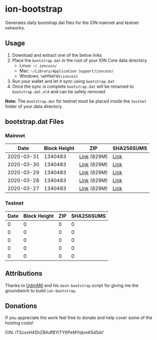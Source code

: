 # ion-bootstrap

Generates daily bootstrap.dat files for the ION mainnet and testnet networks.

## Usage

1. Download and extract one of the below links
2. Place the `bootstrap.dat` in the root of your ION Core data directory
    - Linux: `~/.ioncoin/`
    - Mac: `~/Library/Application Support/ioncoin/`
    - Windows: `%APPDATA%\ioncoin`
3. Run your wallet and let it sync using `bootstrap.dat`
4. Once the sync is complete `bootstrap.dat` will be renamed to `bootstrap.dat.old` and can be safely removed

**Note:** The `bootstrap.dat` for testnet must be placed inside the `testnet` folder of your data directory.

## bootstrap.dat Files

### Mainnet

|    Date    | Block Height | ZIP | SHA256SUMS |
| ---------- | ------------ | --- | ---------- |
| 2020-03-31 | 1340483 | [Link](https://s3-ap-southeast-2.amazonaws.com/ion-bootstrap/mainnet/2020-03-31/bootstrap.dat.zip) (829M) | [Link](https://s3-ap-southeast-2.amazonaws.com/ion-bootstrap/mainnet/2020-03-31/SHA256SUMS) |
| 2020-03-30 | 1340483 | [Link](https://s3-ap-southeast-2.amazonaws.com/ion-bootstrap/mainnet/2020-03-30/bootstrap.dat.zip) (829M) | [Link](https://s3-ap-southeast-2.amazonaws.com/ion-bootstrap/mainnet/2020-03-30/SHA256SUMS) |
| 2020-03-29 | 1340483 | [Link](https://s3-ap-southeast-2.amazonaws.com/ion-bootstrap/mainnet/2020-03-29/bootstrap.dat.zip) (829M) | [Link](https://s3-ap-southeast-2.amazonaws.com/ion-bootstrap/mainnet/2020-03-29/SHA256SUMS) |
| 2020-03-28 | 1340483 | [Link](https://s3-ap-southeast-2.amazonaws.com/ion-bootstrap/mainnet/2020-03-28/bootstrap.dat.zip) (829M) | [Link](https://s3-ap-southeast-2.amazonaws.com/ion-bootstrap/mainnet/2020-03-28/SHA256SUMS) |
| 2020-03-27 | 1340483 | [Link](https://s3-ap-southeast-2.amazonaws.com/ion-bootstrap/mainnet/2020-03-27/bootstrap.dat.zip) (829M) | [Link](https://s3-ap-southeast-2.amazonaws.com/ion-bootstrap/mainnet/2020-03-27/SHA256SUMS) |

### Testnet

|    Date    | Block Height | ZIP | SHA256SUMS |
| ---------- | ------------ | --- | ---------- |
| 0 | 0 | 0 | 0 |
| 0 | 0 | 0 | 0 |
| 0 | 0 | 0 | 0 |
| 0 | 0 | 0 | 0 |
| 0 | 0 | 0 | 0 |

## Attributions

Thanks to [UdjinM6](https://github.com/UdjinM6) and his `dash-bootstrap` script
for giving me the groundwork to build `ion-bootstrap`.

## Donations

If you appreciate the work feel free to donate and help cover some of the
hosting costs!

ION: iTSzxxH4ShZBAdfBYiTY6PeMYqkmA5d5aV
